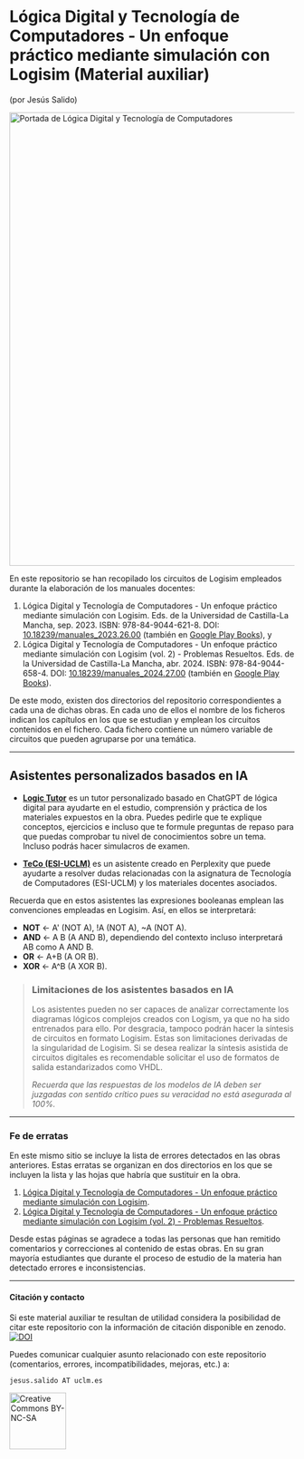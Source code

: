 # Lógica Digital y Tecnología de Computadores - Un enfoque práctico mediante simulación con Logisim (Material auxiliar)

(por Jesús Salido)

[<img src="./Portadas Teco Vol1-2.png" width="800" alt="Portada de Lógica Digital y Tecnología de Computadores">](https://ruidera.uclm.es/communities/4b0d46b6-7dc2-4812-b29d-091aa39a2974)

En este repositorio se han recopilado los circuitos de Logisim empleados durante la elaboración de los manuales docentes:

1. Lógica Digital y Tecnología de Computadores - Un enfoque práctico mediante simulación con Logisim. Eds. de la Universidad de Castilla-La Mancha, sep. 2023. ISBN: 978-84-9044-621-8. DOI: [10.18239/manuales\_2023.26.00](https://doi.org/10.18239/manuales_2023.26.00) (también en [Google Play Books](https://play.google.com/store/books/details/Jes%C3%BAs_Salido_Tercero_L%C3%B3gica_digital_y_tecnolog%C3%ADa_d?id=5DnVEAAAQBAJ)), y 
2. Lógica Digital y Tecnología de Computadores - Un enfoque práctico mediante simulación con Logisim (vol. 2) - Problemas Resueltos. Eds. de la Universidad de Castilla-La Mancha, abr. 2024. ISBN: 978-84-9044-658-4. DOI: [10.18239/manuales\_2024.27.00](https://doi.org/10.18239/manuales_2024.27.00) (también en [Google Play Books](https://play.google.com/store/books/details/Jes%C3%BAs_Salido_Tercero_L%C3%B3gica_digital_y_tecnolog%C3%ADa_d?id=RBj_EAAAQBAJ)).

De este modo, existen dos directorios del repositorio correspondientes a cada una de dichas obras. En cada uno de ellos el nombre de los ficheros indican los capítulos en los que se estudian y emplean los circuitos contenidos en el fichero. Cada fichero contiene un número variable de circuitos que pueden agruparse por una temática.

-----

## Asistentes personalizados basados en IA

- [**Logic Tutor**](https://chatgpt.com/g/g-67e8fed02ae48191b71e082de0295710-logic-tutor) es un tutor personalizado basado en ChatGPT de lógica digital para ayudarte en el estudio, comprensión y práctica de los materiales expuestos en la obra. Puedes pedirle que te explique conceptos, ejercicios e incluso que te formule preguntas de repaso para que puedas comprobar tu nivel de conocimientos sobre un tema. Incluso podrás hacer simulacros de examen.

- [**TeCo (ESI-UCLM)**](https://www.perplexity.ai/spaces/teco-esi-uclm-CJ3SuOwMTA2.fupDDquAiA) es un asistente creado en Perplexity que puede ayudarte a resolver dudas relacionadas con la asignatura de Tecnología de Computadores (ESI-UCLM) y los materiales docentes asociados.

Recuerda que en estos asistentes las expresiones booleanas emplean las convenciones empleadas en Logisim. Así, en ellos se interpretará: 

- **NOT** <- A' (NOT A), !A (NOT A), ~A (NOT A).
- **AND** <- A B (A AND B), dependiendo del contexto incluso interpretará AB como A AND B.
- **OR** <- A+B (A OR B).
- **XOR** <- A^B (A XOR B).

> ### Limitaciones de los asistentes basados en IA
> Los asistentes pueden no ser  capaces de analizar correctamente los diagramas lógicos complejos creados con Logism, ya que no ha sido entrenados para ello. Por desgracia, tampoco podrán hacer la síntesis de circuitos en formato Logisim. Estas son limitaciones derivadas de la singularidad de Logisim. Si se desea realizar la síntesis asistida de circuitos digitales es recomendable solicitar el uso de formatos de salida estandarizados como VHDL.
>
> *Recuerda que las respuestas de los modelos de IA deben ser juzgadas con sentido crítico pues su veracidad no está asegurada al 100%.*

-----

### Fe de erratas
En este mismo sitio se incluye la lista de errores detectados en las obras anteriores. Estas erratas se organizan en dos directorios en los que se incluyen la lista y las hojas que habría que sustituir en la obra.

1. [Lógica Digital y Tecnología de Computadores - Un enfoque práctico mediante simulación con Logisim](./Erratas/Vol1/Fe%20de%20erratas-vol1.md).
2. [Lógica Digital y Tecnología de Computadores - Un enfoque práctico mediante simulación con Logisim (vol. 2) - Problemas Resueltos](./Erratas/Vol2/Fe%20de%20erratas-vol2.md).

Desde estas páginas se agradece a todas las personas que han remitido comentarios y correcciones al contenido de estas obras. En su gran mayoría estudiantes que durante el proceso de estudio de la materia han detectado errores e inconsistencias.

-----

#### Citación y contacto

Si este material auxiliar te resultan de utilidad considera la posibilidad de citar este repositorio con la información de citación disponible en zenodo.
[![DOI](https://zenodo.org/badge/DOI/10.5281/zenodo.10828923.svg)](https://doi.org/10.5281/zenodo.10828923)

Puedes comunicar cualquier asunto relacionado con este repositorio (comentarios, errores, incompatibilidades, mejoras, etc.) a:

`jesus.salido AT uclm.es`

<img src="./by-nc-sa.png" width="100" alt="Creative Commons BY-NC-SA">
